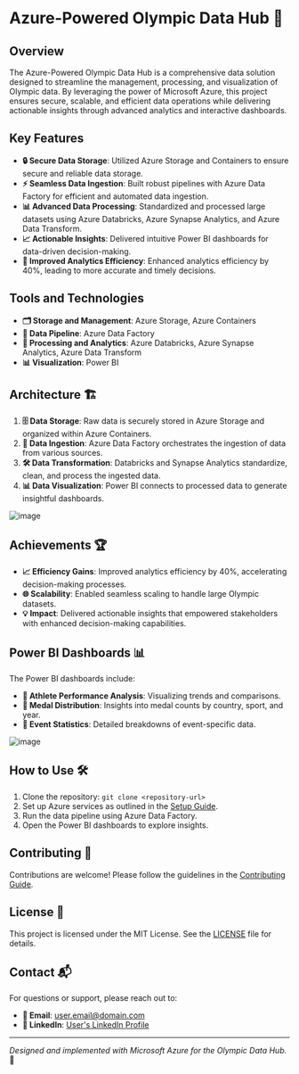 # Azure-Powered Olympic Data Hub 🏅

## Overview
The Azure-Powered Olympic Data Hub is a comprehensive data solution designed to streamline the management, processing, and visualization of Olympic data. By leveraging the power of Microsoft Azure, this project ensures secure, scalable, and efficient data operations while delivering actionable insights through advanced analytics and interactive dashboards.

## Key Features
- **🔒 Secure Data Storage**: Utilized Azure Storage and Containers to ensure secure and reliable data storage.
- **⚡ Seamless Data Ingestion**: Built robust pipelines with Azure Data Factory for efficient and automated data ingestion.
- **📊 Advanced Data Processing**: Standardized and processed large datasets using Azure Databricks, Azure Synapse Analytics, and Azure Data Transform.
- **📈 Actionable Insights**: Delivered intuitive Power BI dashboards for data-driven decision-making.
- **🚀 Improved Analytics Efficiency**: Enhanced analytics efficiency by 40%, leading to more accurate and timely decisions.

## Tools and Technologies
- **🗂 Storage and Management**: Azure Storage, Azure Containers
- **🔄 Data Pipeline**: Azure Data Factory
- **🔬 Processing and Analytics**: Azure Databricks, Azure Synapse Analytics, Azure Data Transform
- **📊 Visualization**: Power BI

## Architecture 🏗️
1. **🗄️ Data Storage**: Raw data is securely stored in Azure Storage and organized within Azure Containers.
2. **🚚 Data Ingestion**: Azure Data Factory orchestrates the ingestion of data from various sources.
3. **🛠️ Data Transformation**: Databricks and Synapse Analytics standardize, clean, and process the ingested data.
4. **📊 Data Visualization**: Power BI connects to processed data to generate insightful dashboards.

![image](https://github.com/user-attachments/assets/495b7147-65ce-465f-a88d-8a8ea46b0132)



## Achievements 🏆
- **📈 Efficiency Gains**: Improved analytics efficiency by 40%, accelerating decision-making processes.
- **🌐 Scalability**: Enabled seamless scaling to handle large Olympic datasets.
- **💡 Impact**: Delivered actionable insights that empowered stakeholders with enhanced decision-making capabilities.

## Power BI Dashboards 📊
The Power BI dashboards include:
- **🏅 Athlete Performance Analysis**: Visualizing trends and comparisons.
- **🥇 Medal Distribution**: Insights into medal counts by country, sport, and year.
- **📅 Event Statistics**: Detailed breakdowns of event-specific data.

![image](https://github.com/user-attachments/assets/2e17c754-0213-48cc-9791-3d6692f46c7f)


## How to Use 🛠️
1. Clone the repository: `git clone <repository-url>`
2. Set up Azure services as outlined in the [Setup Guide](https://github.com/user/repo/blob/main/SETUP.md).
3. Run the data pipeline using Azure Data Factory.
4. Open the Power BI dashboards to explore insights.

## Contributing 🤝
Contributions are welcome! Please follow the guidelines in the [Contributing Guide](https://github.com/user/repo/blob/main/CONTRIBUTING.md).

## License 📜
This project is licensed under the MIT License. See the [LICENSE](https://github.com/user/repo/blob/main/LICENSE.md) file for details.

## Contact 📬
For questions or support, please reach out to:
- **📧 Email**: [user.email@domain.com](sahilsinghm32.email@gmail.com)
- **🔗 LinkedIn**: [User's LinkedIn Profile](https://www.linkedin.com/in/sahil-singh-ss9824/)

---

*Designed and implemented with Microsoft Azure for the Olympic Data Hub.* 🌟
